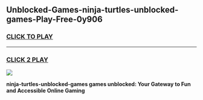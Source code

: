 
## Unblocked-Games-ninja-turtles-unblocked-games-Play-Free-0y906
<h3>
<a href="https://premium76.site?title=ninja-turtles-unblocked-games&ref=23A">CLICK TO PLAY</a></h3>
<hr>

<h3>
<a href="https://premium76.site?title=ninja-turtles-unblocked-games&ref=23A">CLICK 2 PLAY</a>
  
</h3>

<a href="https://premium76.site?title=ninja-turtles-unblocked-games&ref=23A"><img src="https://clearcache.store/games.png"></a>


**ninja-turtles-unblocked-games games unblocked: Your Gateway to Fun and Accessible Online Gaming**
